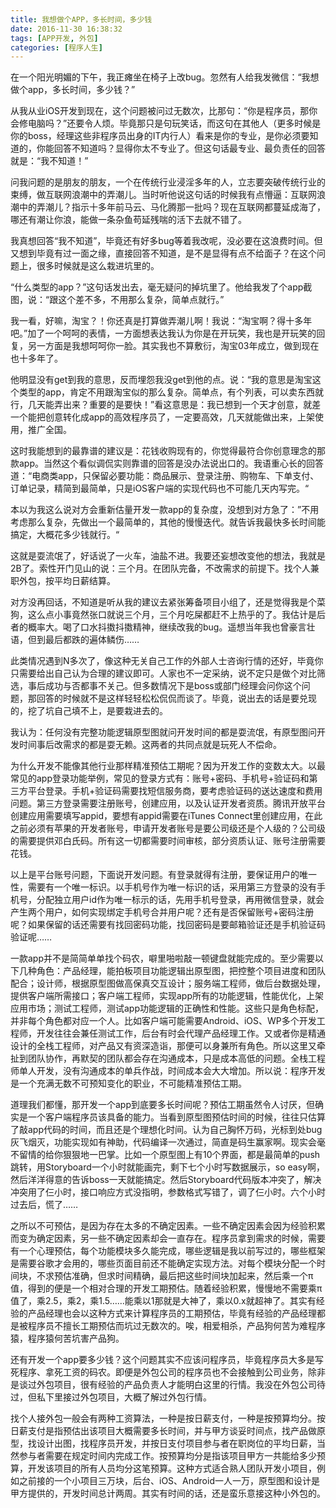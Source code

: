 ```yaml
---
title: 我想做个APP，多长时间，多少钱
date: 2016-11-30 16:38:32
tags: [APP开发, 外包]
categories: [程序人生]
---
```


在一个阳光明媚的下午，我正瘫坐在椅子上改bug。忽然有人给我发微信：“我想做个app，多长时间，多少钱？”

从我从业iOS开发到现在，这个问题被问过无数次，比那句：“你是程序员，那你会修电脑吗？”还要令人烦。毕竟那只是句玩笑话，而这句在其他人（更多时候是你的boss，经理这些非程序员出身的IT内行人）看来是你的专业，是你必须要知道的，你能回答不知道吗？显得你太不专业了。但这句话最专业、最负责任的回答就是：“我不知道！”

<!--more-->

问我问题的是朋友的朋友，一个在传统行业浸淫多年的人，立志要突破传统行业的束缚，做互联网浪潮中的弄潮儿。当时听他说这句话的时候我有点懵逼：互联网浪潮中的弄潮儿？指示十多年前马云、马化腾那一批吗？现在互联网都蔓延成海了，哪还有潮让你浪，能做一条杂鱼苟延残喘的活下去就不错了。

我真想回答“我不知道”，毕竟还有好多bug等着我改呢，没必要在这浪费时间。但又想到毕竟有过一面之缘，直接回答不知道，是不是显得有点不给面子？在这个问题上，很多时候就是这么栽进坑里的。

“什么类型的app？”这句话发出去，毫无疑问的掉坑里了。他给我发了个app截图，说：“跟这个差不多，不用那么复杂，简单点就行。”

我一看，好嘛，淘宝？！你还真是打算做弄潮儿啊！我说：“淘宝啊？得十多年吧。”加了一个呵呵的表情，一方面想表达我认为你是在开玩笑，我也是开玩笑的回复，另一方面是我想呵呵你一脸。其实我也不算敷衍，淘宝03年成立，做到现在也十多年了。

他明显没有get到我的意思，反而埋怨我没get到他的点。说：“我的意思是淘宝这个类型的app，肯定不用跟淘宝似的那么复杂。简单点，有个列表，可以卖东西就行，几天能弄出来？重要的是要快！”看这意思是：我已想到一个天才创意，就差一个能把创意转化成app的高效程序员了，一定要高效，几天就能做出来，上架使用，推广全国。

这时我能想到的最靠谱的建议是：花钱收购现有的，你觉得最符合你创意理念的那款app。当然这个看似调侃实则靠谱的回答是没办法说出口的。我语重心长的回答道：“电商类app，只保留必要功能：商品展示、登录注册、购物车、下单支付、订单记录，精简到最简单，只是iOS客户端的实现代码也不可能几天内写完。“

本以为我这么说对方会重新估量开发一款app的复杂度，没想到对方急了：”不用考虑那么复杂，先做出一个最简单的，其他的慢慢迭代。就告诉我最快多长时间能搞定，大概花多少钱就行。“

这就是耍流氓了，好话说了一火车，油盐不进。我要还妄想改变他的想法，我就是2B了。索性开门见山的说：三个月。在团队完备，不改需求的前提下。找个人兼职外包，按平均日薪结算。

对方没再回话，不知道是听从我的建议去紧张筹备项目小组了，还是觉得我是个菜狗，这么点小事竟然张口就说三个月，三个月吃屎都赶不上热乎的了。我估计是后者的概率大。喝了口水抖擞抖擞精神，继续改我的bug。遥想当年我也曾豪言壮语，但到最后都跌的遍体鳞伤……

此类情况遇到N多次了，像这种无关自己工作的外部人士咨询行情的还好，毕竟你只需要给出自己认为合理的建议即可。人家也不一定采纳，说不定只是做个对比筛选，事后成功与否都事不关己。但多数情况下是boss或部门经理会问你这个问题，那回答的时候就不是这样轻轻松松侃侃而谈了。毕竟，说出去的话是要兑现的，挖了坑自己填不上，是要栽进去的。

我认为：任何没有完整功能逻辑原型图就问开发时间的都是耍流氓，有原型图问开发时间事后改需求的都是耍无赖。这两者的共同点就是玩死人不偿命。

为什么开发不能像其他行业那样精准预估工期呢？因为开发工作的变数太大。以最常见的app登录功能举例，常见的登录方式有：账号+密码、手机号+验证码和第三方平台登录。手机+验证码需要找短信服务商，要考虑验证码的送达速度和费用问题。第三方登录需要注册账号，创建应用，以及认证开发者资质。腾讯开放平台创建应用需要填写appid，要想有appid需要在iTunes Connect里创建应用，在此之前必须有苹果的开发者账号，申请开发者账号是要公司级还是个人级的？公司级的需要提供邓白氏码。所有这一切都需要时间审核，部分资质认证、账号注册需要花钱。

以上是平台账号问题，下面说开发问题。有登录就得有注册，要保证用户的唯一性，需要有一个唯一标识。以手机号作为唯一标识的话，采用第三方登录的没有手机号，分配独立用户id作为唯一标示的话，先用手机号登录，再用微信登录，就会产生两个用户，如何实现绑定手机号合并用户呢？还有是否保留账号+密码注册呢？如果保留的话还需要有找回密码功能，找回密码是要邮箱验证还是手机验证码验证呢……

一款app并不是简简单单找个码农，噼里啪啦敲一顿键盘就能完成的。至少需要以下几种角色：产品经理，能拍板项目功能逻辑出原型图，把控整个项目进度和团队配合；设计师，根据原型图做高保真交互设计；服务端工程师，做后台数据处理，提供客户端所需接口；客户端工程师，实现app所有的功能逻辑，性能优化，上架应用市场；测试工程师，测试app功能逻辑的正确性和性能。这些只是角色标配，并非每个角色都对应一个人。比如客户端可能需要Android、iOS、WP多个开发工程师，开发往往会兼任测试工作，后台有时会代理产品经理工作。又或者你是精通设计的全栈工程师，对产品又有资深造诣，那便可以身兼所有角色。所以这里又牵扯到团队协作，再默契的团队都会存在沟通成本，只是成本高低的问题。全栈工程师单人开发，没有沟通成本的单兵作战，时间成本会大大增加。所以说：程序开发是一个充满无数不可预知变化的职业，不可能精准预估工期。

道理我们都懂，那开发一个app到底要多长时间呢？预估工期虽然令人讨厌，但确实是一个客户端程序员该具备的能力。当看到原型图预估时间的时候，往往只估算了敲app代码的时间，而且还是个理想化时间。认为自己胸怀万码，光标到处bug灰飞烟灭，功能实现如有神助，代码编译一次通过，简直是码生赢家啊。现实会毫不留情的给你狠狠地一巴掌。比如一个原型图上有10个界面，都是最简单的push跳转，用Storyboard一个小时就能画完，剩下七个小时写数据展示，so easy啊，然后洋洋得意的告诉boss一天就能搞定。然后Storyboard代码版本冲突了，解决冲突用了仨小时，接口响应方式没指明，参数格式写错了，调了仨小时。六个小时过去后，慌了……

之所以不可预估，是因为存在太多的不确定因素。一些不确定因素会因为经验积累而变为确定因素，另一些不确定因素却会一直存在。程序员拿到需求的时候，需要有一个心理预估，每个功能模块多久能完成，哪些逻辑是我以前写过的，哪些框架是需要谷歌才会用的，哪些页面目前还不能确定实现方法。对每个模块分配一个时间块，不求预估准确，但求时间精确，最后把这些时间块加起来，然后乘一个π值，得到的便是一个相对合理的开发工期预估。随着经验积累，慢慢地不需要乘π值了，乘2.5，乘2，乘1.5……能乘以1那就是大神了，乘以0.x就超神了。其实有经验的产品经理也会以这种方式来计算程序员的工期预估，毕竟有经验的产品经理都是被程序员不擅长工期预估而坑过无数次的。唉，相爱相杀，产品狗何苦为难程序猿，程序猿何苦坑害产品狗。

还有开发一个app要多少钱？这个问题其实不应该问程序员，毕竟程序员大多是写死程序、拿死工资的码农。即便是外包公司的程序员也不会接触到公司业务，除非是谈过外包项目，很有经验的产品负责人才能明白这里的行情。我没在外包公司待过，但私下里接过外包项目，大概了解过外包行情。

找个人接外包一般会有两种工资算法，一种是按日薪支付，一种是按预算均分。按日薪支付是指预估出该项目大概需要多长时间，并与甲方谈妥时间点，找产品做原型，找设计出图，找程序员开发，并按日支付项目参与者在职岗位的平均日薪，当然参与者需要在规定时间内完成工作。按预算均分是指该项目甲方一共能给多少预算，开发该项目的所有人员均分这笔预算。这种方式适合熟人团队开发小项目，例如之前接的一个小项目三万块，后台、iOS、Android一人一万，原型图和设计是甲方提供的，开发时间总计两周。其实有时间的话，还是蛮乐意接这种小外包的。


